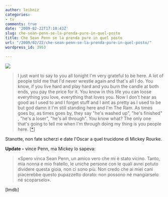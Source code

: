 ```yaml
---
author: leibniz
categories:
- tv
comments: true
date: '2009-02-22T17:10:43Z'
slug: che-sean-penn-se-la-prenda-pure-in-quel-posto
title: Che Sean Penn se la prenda pure in quel posto
url: "/2009/02/22/che-sean-penn-se-la-prenda-pure-in-quel-posto/"
wordpress_id: 3953

---
```

![](https://a.oscar.go.com/media/2009/images/nominees/nominations/Wrestler_RourkeM.jpg)


> I just want to say to you all tonight I'm very grateful to be here. A lot of people told me that I'd never wrestle again and that's all I do. You know, if you live hard and play hard and you burn the candle at both ends, you pay the price for it. You know in this life you can loose everything you love, everything that loves you. Now I don't hear as good as I used to and I forget stuff and I aint as pretty as I used to be but god damn it I'm still standing here and I'm The Ram. As times goes by, as times goes by, they say "he's washed up", "he's finished" , "he's a loser", "he's all through". You know what? The only one that's going to tell me when I'm through doing my thing is you people here. [[*](https://www.imdb.com/title/tt1125849/quotes)]


Stanotte, non fate scherzi e date l'Oscar a quel trucidone di Mickey Rourke.

**Update -** vince Penn, ma Mickey lo sapeva:


> «Spero vinca Sean Penn, un amico vero che mi è stato vicino. Tanto, mia nonna e mio fratello, le uniche persone con le quali avrei potuto dividere questa gioia, non ci sono più. Non credo che ai miei cani piacerebbe questo pupazzetto dorato: non possono né mangiarselo né scoparselo».


[Imdb]
